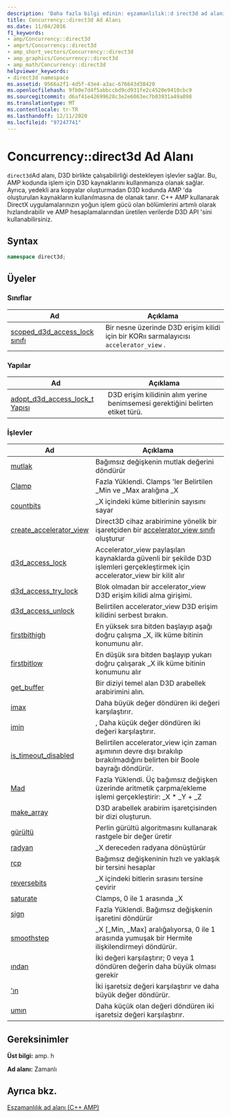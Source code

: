 ```yaml
---
description: 'Daha fazla bilgi edinin: eşzamanlılık::d irect3d ad alanı'
title: Concurrency::direct3d Ad Alanı
ms.date: 11/04/2016
f1_keywords:
- amp/Concurrency::direct3d
- amprt/Concurrency::direct3d
- amp_short_vectors/Concurrency::direct3d
- amp_graphics/Concurrency::direct3d
- amp_math/Concurrency::direct3d
helpviewer_keywords:
- direct3d namespace
ms.assetid: 9566a2f1-4d5f-43e4-a3ac-676643d38420
ms.openlocfilehash: 9fb0e7d4f5abbccbd9cd931fe2c4520e9410cbc9
ms.sourcegitcommit: d6af41e42699628c3e2e6063ec7b03931a49a098
ms.translationtype: MT
ms.contentlocale: tr-TR
ms.lasthandoff: 12/11/2020
ms.locfileid: "97247741"
---
```

# <a name="concurrencydirect3d-namespace"></a>Concurrency::direct3d Ad Alanı

`direct3d`Ad alanı, D3D birlikte çalışabilirliği destekleyen işlevler sağlar. Bu, AMP kodunda işlem için D3D kaynaklarını kullanmanıza olanak sağlar. Ayrıca, yedekli ara kopyalar oluşturmadan D3D kodunda AMP 'da oluşturulan kaynakların kullanılmasına de olanak tanır. C++ AMP kullanarak DirectX uygulamalarınızın yoğun işlem gücü olan bölümlerini artımlı olarak hızlandırabilir ve AMP hesaplamalarından üretilen verilerde D3D API 'sini kullanabilirsiniz.

## <a name="syntax"></a>Syntax

```cpp
namespace direct3d;
```

## <a name="members"></a>Üyeler

### <a name="classes"></a>Sınıflar

|Ad|Açıklama|
|----------|-----------------|
|[scoped_d3d_access_lock sınıfı](scoped-d3d-access-lock-class.md)|Bir nesne üzerinde D3D erişim kilidi için bir KORıı sarmalayıcısı `accelerator_view` .|

### <a name="structures"></a>Yapılar

|Ad|Açıklama|
|----------|-----------------|
|[adopt_d3d_access_lock_t Yapısı](adopt-d3d-access-lock-t-structure.md)|D3D erişim kilidinin alım yerine benimsemesi gerektiğini belirten etiket türü.|

### <a name="functions"></a>İşlevler

|Ad|Açıklama|
|----------|-----------------|
|[mutlak](concurrency-direct3d-namespace-functions-amp.md#abs)|Bağımsız değişkenin mutlak değerini döndürür|
|[Clamp](concurrency-direct3d-namespace-functions-amp.md#clamp)|Fazla Yüklendi. Clamps 'ler Belirtilen _Min ve _Max aralığına _X|
|[countbits](concurrency-direct3d-namespace-functions-amp.md#countbits)|_X içindeki küme bitlerinin sayısını sayar|
|[create_accelerator_view](concurrency-direct3d-namespace-functions-amp.md#create_accelerator_view)|Direct3D cihaz arabirimine yönelik bir işaretçiden bir [accelerator_view sınıfı](accelerator-view-class.md) oluşturur|
|[d3d_access_lock](concurrency-direct3d-namespace-functions-amp.md#d3d_access_lock)|Accelerator_view paylaşılan kaynaklarda güvenli bir şekilde D3D işlemleri gerçekleştirmek için accelerator_view bir kilit alır|
|[d3d_access_try_lock](concurrency-direct3d-namespace-functions-amp.md#d3d_access_try_lock)|Blok olmadan bir accelerator_view D3D erişim kilidi alma girişimi.|
|[d3d_access_unlock](concurrency-direct3d-namespace-functions-amp.md#d3d_access_unlock)|Belirtilen accelerator_view D3D erişim kilidini serbest bırakın.|
|[firstbithigh](concurrency-direct3d-namespace-functions-amp.md#firstbithigh)|En yüksek sıra bitden başlayıp aşağı doğru çalışma _X, ilk küme bitinin konumunu alır.|
|[firstbitlow](concurrency-direct3d-namespace-functions-amp.md#firstbitlow)|En düşük sıra bitden başlayıp yukarı doğru çalışarak _X ilk küme bitinin konumunu alır|
|[get_buffer](concurrency-direct3d-namespace-functions-amp.md#get_buffer)|Bir diziyi temel alan D3D arabellek arabirimini alın.|
|[imax](concurrency-direct3d-namespace-functions-amp.md#imax)|Daha büyük değer döndüren iki değeri karşılaştırır.|
|[imin](concurrency-direct3d-namespace-functions-amp.md#imin)|, Daha küçük değer döndüren iki değeri karşılaştırır.|
|[is_timeout_disabled](concurrency-direct3d-namespace-functions-amp.md#is_timeout_disabled)|Belirtilen accelerator_view için zaman aşımının devre dışı bırakılıp bırakılmadığını belirten bir Boole bayrağı döndürür.|
|[Mad](concurrency-direct3d-namespace-functions-amp.md#mad)|Fazla Yüklendi. Üç bağımsız değişken üzerinde aritmetik çarpma/ekleme işlemi gerçekleştirir: _X \* _Y + _Z|
|[make_array](concurrency-direct3d-namespace-functions-amp.md#make_array)|D3D arabellek arabirim işaretçisinden bir dizi oluşturun.|
|[gürültü](concurrency-direct3d-namespace-functions-amp.md#noise)|Perlin gürültü algoritmasını kullanarak rastgele bir değer üretir|
|[radyan](concurrency-direct3d-namespace-functions-amp.md#radians)|_X dereceden radyana dönüştürür|
|[rcp](concurrency-direct3d-namespace-functions-amp.md#rcp)|Bağımsız değişkeninin hızlı ve yaklaşık bir tersini hesaplar|
|[reversebits](concurrency-direct3d-namespace-functions-amp.md#reversebits)|_X içindeki bitlerin sırasını tersine çevirir|
|[saturate](concurrency-direct3d-namespace-functions-amp.md#saturate)|Clamps, 0 ile 1 arasında _X|
|[sign](concurrency-direct3d-namespace-functions-amp.md#sign)|Fazla Yüklendi. Bağımsız değişkenin işaretini döndürür|
|[smoothstep](concurrency-direct3d-namespace-functions-amp.md#smoothstep)|_X [_Min, _Max] aralığalıyorsa, 0 ile 1 arasında yumuşak bir Hermite ilişkilendirmeyi döndürür.|
|[ından](concurrency-direct3d-namespace-functions-amp.md#step)|İki değeri karşılaştırır; 0 veya 1 döndüren değerin daha büyük olması gerekir|
|['ın](concurrency-direct3d-namespace-functions-amp.md#umax)|İki işaretsiz değeri karşılaştırır ve daha büyük değer döndürür.|
|[umın](concurrency-direct3d-namespace-functions-amp.md#umin)|Daha küçük olan değeri döndüren iki işaretsiz değeri karşılaştırır.|

## <a name="requirements"></a>Gereksinimler

**Üst bilgi:** amp. h

**Ad alanı:** Zamanlı

## <a name="see-also"></a>Ayrıca bkz.

[Eşzamanlılık ad alanı (C++ AMP)](concurrency-namespace-cpp-amp.md)
